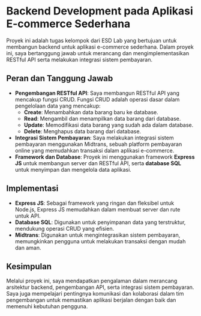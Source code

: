 # Backend Development pada Aplikasi E-commerce Sederhana

Proyek ini adalah tugas kelompok dari ESD Lab yang bertujuan untuk membangun backend untuk aplikasi e-commerce sederhana. Dalam proyek ini, saya bertanggung jawab untuk merancang dan mengimplementasikan RESTful API serta melakukan integrasi sistem pembayaran.

## Peran dan Tanggung Jawab

- **Pengembangan RESTful API**: Saya membangun RESTful API yang mencakup fungsi CRUD. Fungsi CRUD adalah operasi dasar dalam pengelolaan data yang mencakup:
  - **Create**: Menambahkan data barang baru ke database.
  - **Read**: Mengambil dan menampilkan data barang dari database.
  - **Update**: Memodifikasi data barang yang sudah ada dalam database.
  - **Delete**: Menghapus data barang dari database.
- **Integrasi Sistem Pembayaran**: Saya melakukan integrasi sistem pembayaran menggunakan Midtrans, sebuah platform pembayaran online yang memudahkan transaksi dalam aplikasi e-commerce.
- **Framework dan Database**: Proyek ini menggunakan framework **Express JS** untuk membangun server dan RESTful API, serta **database SQL** untuk menyimpan dan mengelola data aplikasi.

## Implementasi

- **Express JS**: Sebagai framework yang ringan dan fleksibel untuk Node.js, Express JS memudahkan dalam membuat server dan rute untuk API.
- **Database SQL**: Digunakan untuk penyimpanan data yang terstruktur, mendukung operasi CRUD yang efisien.
- **Midtrans**: Digunakan untuk mengintegrasikan sistem pembayaran, memungkinkan pengguna untuk melakukan transaksi dengan mudah dan aman.

## Kesimpulan

Melalui proyek ini, saya mendapatkan pengalaman dalam merancang arsitektur backend, pengembangan API, serta integrasi sistem pembayaran. Saya juga mempelajari pentingnya komunikasi dan kolaborasi dalam tim pengembangan untuk memastikan aplikasi berjalan dengan baik dan memenuhi kebutuhan pengguna.
